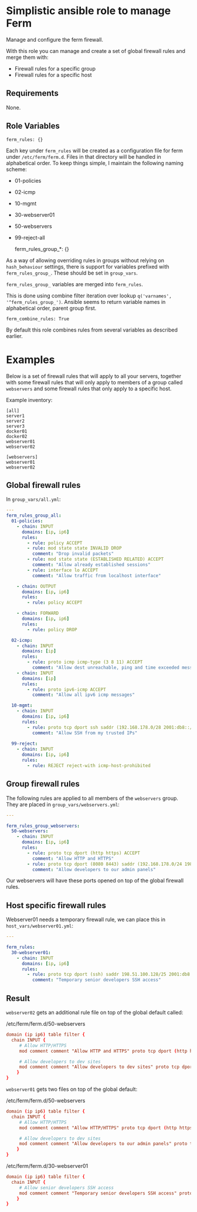 Simplistic ansible role to manage Ferm
==========

Manage and configure the ferm firewall.

With this role you can manage and create a set of global firewall rules and merge them with:
- Firewall rules for a specific group
- Firewall rules for a specific host


Requirements
------------

None.


Role Variables
--------------

    ferm_rules: {}

Each key under `ferm_rules` will be created as a configuration file for ferm under `/etc/ferm/ferm.d`. Files in that directory will be handled in alphabetical order. To keep things simple, I maintain the following naming scheme:

- 01-policies
- 02-icmp
- 10-mgmt
- 30-webserver01
- 50-webservers
- 99-reject-all


    ferm_rules_group_*: {}

As a way of allowing overriding rules in groups without relying on
`hash_behaviour` settings, there is support for variables prefixed
with `ferm_rules_group_`.  These should be set in `group_vars`.

`ferm_rules_group_` variables are merged into `ferm_rules`.

This is done using combine filter iteration over lookup `q('varnames', '^ferm_rules_group_')`. Ansible seems to return variable names in alphabetical order, parent group first.


    ferm_combine_rules: True

By default this role combines rules from several variables as described earlier.


Examples
========

Below is a set of firewall rules that will apply to all your servers, together with some firewall rules that will only apply to members of a group called `webservers` and some firewall rules that only apply to a specific host.

Example inventory:
```
[all]
server1
server2
server3
docker01
docker02
webserver01
webserver02

[webservers]
webserver01
webserver02
```

Global firewall rules
---------------------

In `group_vars/all.yml`:
```yaml
---
ferm_rules_group_all:
  01-policies:
    - chain: INPUT
      domains: [ip, ip6]
      rules:
        - rule: policy ACCEPT
        - rule: mod state state INVALID DROP
          comment: "Drop invalid packets"
        - rule: mod state state (ESTABLISHED RELATED) ACCEPT
          comment: "Allow already established sessions"
        - rule: interface lo ACCEPT
          comment: "Allow traffic from localhost interface"

    - chain: OUTPUT
      domains: [ip, ip6]
      rules:
        - rule: policy ACCEPT

    - chain: FORWARD
      domains: [ip, ip6]
      rules:
        - rule: policy DROP

  02-icmp:
    - chain: INPUT
      domains: [ip]
      rules:
        - rule: proto icmp icmp-type (3 8 11) ACCEPT
          comment: "Allow dest unreachable, ping and time exceeded messages"
    - chain: INPUT
      domains: [ip]
      rules:
        - rule: proto ipv6-icmp ACCEPT
          comment: "Allow all ipv6 icmp messages"

  10-mgmt:
    - chain: INPUT
      domains: [ip, ip6]
      rules:
        - rule: proto tcp dport ssh saddr (192.168.178.0/28 2001:db8::/64) ACCEPT
          comment: "Allow SSH from my trusted IPs"
          
  99-reject:
    - chain: INPUT
      domains: [ip, ip6]
      rules:
        - rule: REJECT reject-with icmp-host-prohibited
```

Group firewall rules
--------------------

The following rules are applied to all members of the `webservers` group. They are placed in `group_vars/webservers.yml`:
```yaml
---

ferm_rules_group_webservers:
  50-webservers:
    - chain: INPUT
      domains: [ip, ip6]
      rules:
        - rule: proto tcp dport (http https) ACCEPT
          comment: "Allow HTTP and HTTPS"
        - rule: proto tcp dport (8080 8443) saddr (192.168.178.0/24 198.51.100.0/24 2001:db8::/48) ACCEPT
          comment: "Allow developers to our admin panels"
```

Our webservers will have these ports opened on top of the global firewall rules.


Host specific firewall rules
----------------------------

Webserver01 needs a temporary firewall rule, we can place this in `host_vars/webserver01.yml`:
```yaml
---

ferm_rules:
  30-webserver01:
    - chain: INPUT
      domains: [ip, ip6]
      rules:
        - rule: proto tcp dport (ssh) saddr 198.51.100.128/25 2001:db8::beef:/64) ACCEPT
          comment: "Temporary senior developers SSH access"
```


Result
------

`webserver02` gets an additional rule file on top of the global default called:

/etc/ferm/ferm.d/50-webservers
```conf
domain (ip ip6) table filter {
  chain INPUT {
     # Allow HTTP/HTTPS
     mod comment comment "Allow HTTP and HTTPS" proto tcp dport (http https) ACCEPT;

     # Allow developers to dev sites
     mod comment comment "Allow developers to dev sites" proto tcp dport (8080 8443) saddr (192.168.178.0/24 198.51.100.0/24 2001:db8::/48) ACCEPT;
    }
}
```

`webserver01` gets two files on top of the global default:

/etc/ferm/ferm.d/50-webservers
```conf
domain (ip ip6) table filter {
  chain INPUT {
     # Allow HTTP/HTTPS
     mod comment comment "Allow HTTP/HTTPS" proto tcp dport (http https) ACCEPT;

     # Allow developers to dev sites
     mod comment comment "Allow developers to our admin panels" proto tcp dport (8080 8443) saddr (192.168.178.0/24 198.51.100.0/24 2001:db8::/48) ACCEPT;
    }
}
```

/etc/ferm/ferm.d/30-webserver01
```conf
domain (ip ip6) table filter {
  chain INPUT {
     # Allow senior developers SSH access
     mod comment comment "Temporary senior developers SSH access" proto tcp dport (ssh) saddr (198.51.100.128/25 2001:db8::beef:/64) ACCEPT;
    }
}
```
